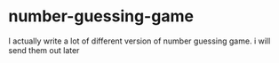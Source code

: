 # number-guessing-game
I actually write a lot of different version of number guessing game. i will send them out later
